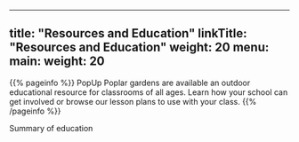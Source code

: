 
---
title: "Resources and Education"
linkTitle: "Resources and Education"
weight: 20
menu:
  main:
    weight: 20
---

{{% pageinfo %}}
PopUp Poplar gardens are available an outdoor educational resource for classrooms of all ages. Learn how your school can get involved or browse our lesson plans to use with your class. 
{{% /pageinfo %}}


Summary of education